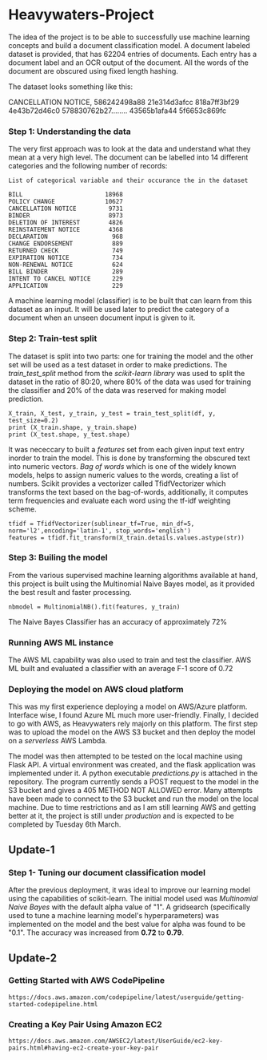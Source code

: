 # Heavywaters-Project

The idea of the project is to be able to successfully use machine learning concepts and build a document classification model. A document labeled dataset is provided, that has 62204 entries of documents. Each entry has a document label and an OCR output of the document. All the words of the document are obscured using fixed length hashing. 

The dataset looks something like this:

CANCELLATION NOTICE, 586242498a88 21e314d3afcc 818a7ff3bf29 4e43b72d46c0 578830762b27........ 43565b1afa44 5f6653c869fc

### Step 1: Understanding the data
The very first approach was to look at the data and understand what they mean at a very high level. The document can be labelled into 14 different categories and the following number of records:
```
List of categorical variable and their occurance the in the dataset

BILL                       18968                                                                                             
POLICY CHANGE              10627
CANCELLATION NOTICE         9731
BINDER                      8973
DELETION OF INTEREST        4826
REINSTATEMENT NOTICE        4368
DECLARATION                  968
CHANGE ENDORSEMENT           889
RETURNED CHECK               749
EXPIRATION NOTICE            734
NON-RENEWAL NOTICE           624
BILL BINDER                  289
INTENT TO CANCEL NOTICE      229
APPLICATION                  229
```
A machine learning model (classifier) is to be built that can learn from this dataset as an input. It will be used later to predict the category of a document when an unseen document input is given to it. 

### Step 2: Train-test split
The dataset is split into two parts: one for training the model and the other set will be used as a test dataset in order to make predictions. The *train_test_split* method from the *scikit-learn library* was used to split the dataset in the ratio of 80:20, where 80% of the data was used for training the classifier and 20% of the data was reserved for making model prediction.

```
X_train, X_test, y_train, y_test = train_test_split(df, y, test_size=0.2)
print (X_train.shape, y_train.shape)
print (X_test.shape, y_test.shape)
```
It was nececcary to built a *features* set from each given input text entry inorder to train the model. This is done by transforming the obscured text into numeric vectors. *Bag of words* which is one of the widely known models, helps to assign numeric values to the words, creating a list of numbers. Scikit provides a vectorizer called TfidfVectorizer which transforms the text based on the bag-of-words, additionally, it computes term frequencies and evaluate each word using the tf-idf weighting scheme.

```
tfidf = TfidfVectorizer(sublinear_tf=True, min_df=5, norm='l2',encoding='latin-1', stop_words='english')
features = tfidf.fit_transform(X_train.details.values.astype(str))
```

### Step 3: Builing the model
From the various supervised machine learning algorithms available at hand, this project is built using the Multinomial Naive Bayes model, as it provided the best result and faster processing. 

```
nbmodel = MultinomialNB().fit(features, y_train)
```
The Naive Bayes Classifier has an accuracy of approximately 72% 

### Running AWS ML instance
The AWS ML capability was also used to train and test the classifier. AWS ML built and evaluated a classifier with an average F-1 score of 0.72

### Deploying the model on AWS cloud platform
This was my first experience deploying a model on AWS/Azure platform. Interface wise, I found Azure ML much more user-friendly. Finally, I decided to go with AWS, as Heavywaters rely majorly on this platform. The first step was to upload the model on the AWS S3 bucket and then deploy the model on a *serverless* AWS Lambda. 

The model was then attempted to be tested on the local machine using Flask API. A virtual environment was created, and the flask application was implemented under it. A python executable *predictions.py* is attached in the repository. The program currently sends a POST request to the model in the S3 bucket and gives a 405 METHOD NOT ALLOWED error. Many attempts have been made to connect to the S3 bucket and run the model on the local machine. Due to time restrictions and as I am still learning AWS and getting better at it, the project is still under *production* and is expected to be completed by Tuesday 6th March.

## Update-1
### Step 1- Tuning our document classification model
After the previous deployment, it was ideal to improve our learning model using the capabilities of scikit-learn. The initial model used was *Multinomial Naive Bayes* with the default alpha value of "1". A gridsearch (specifically used to tune a machine learning model's hyperparameters) was implemented on the model and the best value for alpha was found to be "0.1". The accuracy was increased from **0.72** to **0.79**.

## Update-2

### Getting Started with AWS CodePipeline
```
https://docs.aws.amazon.com/codepipeline/latest/userguide/getting-started-codepipeline.html
```

### Creating a Key Pair Using Amazon EC2
```
https://docs.aws.amazon.com/AWSEC2/latest/UserGuide/ec2-key-pairs.html#having-ec2-create-your-key-pair
```


